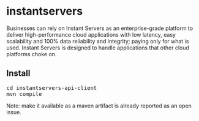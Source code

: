 instantservers
==============

Businesses can rely on Instant Servers as an enterprise-grade platform to deliver high-performance cloud applications with low latency, easy scalability and 100% data reliability and integrity; paying only for what is used. Instant Servers is designed to handle applications that other cloud platforms choke on.

Install
-------

<pre>
cd instantservers-api-client
mvn compile 
</pre>

Note: make it available as a maven artifact is already reported as an open issue.
